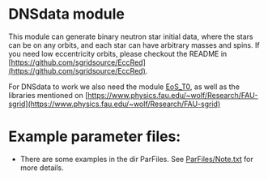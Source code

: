 # DNSdata module

This module can generate binary neutron star initial data, where the stars
can be on any orbits, and each star can have arbitrary masses and spins.
If you need low eccentricity orbits, please checkout the README in
[https://github.com/sgridsource/EccRed](https://github.com/sgridsource/EccRed).

For DNSdata to work we also need the module 
[EoS_T0](https://github.com/sgridsource/EoS_T0),
as well as the libraries mentioned on 
[https://www.physics.fau.edu/~wolf/Research/FAU-sgrid](https://www.physics.fau.edu/~wolf/Research/FAU-sgrid)


# Example parameter files:

* There are some examples in the dir ParFiles.
  See [ParFiles/Note.txt](ParFiles/Note.txt) for more details.
